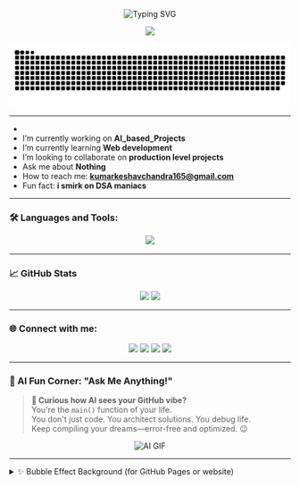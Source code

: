 <div align="center">
  <img src="https://readme-typing-svg.herokuapp.com?font=Fira+Code&size=24&pause=1000&center=true&vCenter=true&width=435&lines=Hey+%F0%9F%91%8B%2C+I'm+keshav!;Java+%7C+React+%7C+Full+Stack+Developer;Welcome+to+my+GitHub+profile!" alt="Typing SVG" />
</div>

<p align="center">
  <img src="https://user-images.githubusercontent.com/74038190/212717229-e4d51d4e-7f8d-42df-945b-1f537e318e29.gif" width="600" />
</p>

<div align="center">
  <img src="https://github.com/Platane/snk/raw/output/github-contribution-grid-snake.svg" alt="snake" style="max-width: 100%;">
</div>

---
-
-  I’m currently working on **AI_based_Projects**
-  I’m currently learning **Web development**
-  I’m looking to collaborate on **production level projects**
-  Ask me about **Nothing**
-  How to reach me: **[kumarkeshavchandra165@gmail.com](mailto:kumarkeshavchandra165@gmail.com)**
-  Fun fact: **i smirk on DSA maniacs**

---

### 🛠️ Languages and Tools:

<p align="center">
  <img src="https://skillicons.dev/icons?i=java,python,react,nodejs,mongodb,html,css,tailwind,git,github,vscode" />
</p>

---

### 📈 GitHub Stats

<p align="center">
  <img src="https://github-readme-stats.vercel.app/api?username=yourusername&show_icons=true&theme=tokyonight" />
  <img src="https://github-readme-streak-stats.herokuapp.com/?user=yourusername&theme=tokyonight" />
</p>

---

### 🌐 Connect with me:

<p align="center">
  <a href="https://linkedin.com/in/yourusername"><img src="https://img.shields.io/badge/-LinkedIn-blue?style=flat-square&logo=Linkedin&logoColor=white"></a>
  <a href="https://twitter.com/yourusername"><img src="https://img.shields.io/badge/-Twitter-1DA1F2?style=flat-square&logo=twitter&logoColor=white"></a>
  <a href="mailto:your.email@example.com"><img src="https://img.shields.io/badge/-Gmail-D14836?style=flat-square&logo=gmail&logoColor=white"></a>
  <a href="https://yourportfolio.com"><img src="https://img.shields.io/badge/-Portfolio-000?style=flat-square&logo=vercel&logoColor=white"></a>
</p>

---

### 🧠 AI Fun Corner: "Ask Me Anything!"

<blockquote>
  <p><strong>🤖 Curious how AI sees your GitHub vibe?</strong><br>
  You're the <code>main()</code> function of your life.<br>
  You don't just code. You architect solutions. You debug life.<br>
  Keep compiling your dreams—error-free and optimized. 😉</p>
</blockquote>

<p align="center">
  <img src="https://media.giphy.com/media/qgQUggAC3Pfv687qPC/giphy.gif" width="300" alt="AI GIF">
</p>

---

<details>
<summary>✨ Bubble Effect Background (for GitHub Pages or website)</summary>

```html
<!-- Add this inside your site if you want a cool bubble animation -->
<canvas id="bubble-canvas"></canvas>
<script>
  const canvas = document.getElementById("bubble-canvas");
  const ctx = canvas.getContext("2d");
  canvas.width = window.innerWidth;
  canvas.height = window.innerHeight;

  const bubbles = Array.from({ length: 50 }, () => ({
    x: Math.random() * canvas.width,
    y: Math.random() * canvas.height,
    radius: Math.random() * 10 + 5,
    dx: Math.random() * 1 - 0.5,
    dy: Math.random() * 1 - 0.5,
  }));

  function draw() {
    ctx.clearRect(0, 0, canvas.width, canvas.height);
    bubbles.forEach((b) => {
      ctx.beginPath();
      ctx.arc(b.x, b.y, b.radius, 0, Math.PI * 2);
      ctx.fillStyle = "rgba(173, 216, 230, 0.5)";
      ctx.fill();
      b.x += b.dx;
      b.y += b.dy;

      if (b.x < 0 || b.x > canvas.width) b.dx *= -1;
      if (b.y < 0 || b.y > canvas.height) b.dy *= -1;
    });
    requestAnimationFrame(draw);
  }
  draw();
</script>
```

</details>
